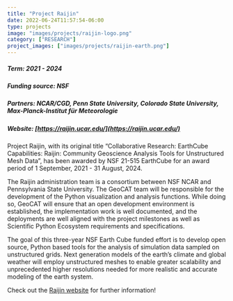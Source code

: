 ```yaml
---
title: "Project Raijin"
date: 2022-06-24T11:57:54-06:00
type: projects
image: "images/projects/raijin-logo.png"
category: ["RESEARCH"]
project_images: ["images/projects/raijin-earth.png"]
---
```


##### Term: 2021 - 2024
##### Funding source: NSF
##### Partners: NCAR/CGD, Penn State University, Colorado State University, Max-Planck-Institut für Meteorologie
##### Website: [https://raijin.ucar.edu/](https://raijin.ucar.edu/)


Project Raijin, with its original title “Collaborative Research: EarthCube Capabilities: Raijin: Community Geoscience Analysis Tools for Unstructured Mesh Data”, has been awarded by NSF 21-515 EarthCube for an award period of 1 September, 2021 - 31 August, 2024.

The Raijin administration team is a consortium between NSF NCAR and Pennsylvania State University. The GeoCAT team will be responsible for the development of the Python visualization and analysis functions. While doing so, GeoCAT will ensure that an open development environment is established, the implementation work is well documented, and the deployments are well aligned with the project milestones as well as Scientific Python Ecosystem requirements and specifications.

The goal of this three-year NSF Earth Cube funded effort is to
develop open source, Python based tools for the analysis of simulation
data sampled on unstructured grids. Next generation models of the
earth’s climate and global weather will employ unstructured meshes
to enable greater scalability and unprecedented higher resolutions
needed for more realistic and accurate modeling of the earth system.

Check out the [Raijin website](https://raijin.ucar.edu/) for further information!